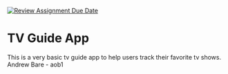 [![Review Assignment Due Date](https://classroom.github.com/assets/deadline-readme-button-24ddc0f5d75046c5622901739e7c5dd533143b0c8e959d652212380cedb1ea36.svg)](https://classroom.github.com/a/_353w-q8)
# TV Guide App

This is a very basic tv guide app to help users track their favorite tv shows.  
Andrew Bare - aob1

